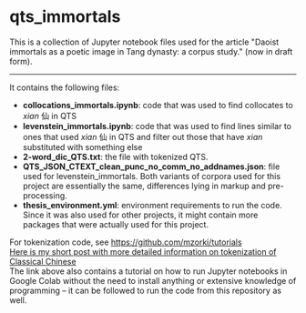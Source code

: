 # qts_immortals

This is a collection of Jupyter notebook files used for the article "Daoist immortals as a poetic image in Tang dynasty: a corpus study." (now in draft form).
___
It contains the following files:

- **collocations_immortals.ipynb**: code that was used to find collocates to _xian_ 仙 in QTS
- **levenstein_immortals.ipynb**: code that was used to find lines similar to ones that used _xian_ 仙 in QTS and filter out those that have _xian_ substituted with something else
- **2-word_dic_QTS.txt**: the file with tokenized QTS. 
- **QTS_JSON_CTEXT_clean_punc_no_comm_no_addnames.json**: file used for levenstein_immortals. Both variants of corpora used for this project are essentially the same, differences lying in markup and pre-processing.
- **thesis_environment.yml**: environment requirements to run the code. Since it was also used for other projects, it might contain more packages that were actually used for this project. 

For tokenization code, see https://github.com/mzorki/tutorials 
<br>
[Here is my short post with more detailed information on tokenization of Classical Chinese](https://digitalorientalist.com/2021/02/16/defining-word-boundaries-for-modern-and-classical-chinese/) <br>
The link above also contains a tutorial on how to run Jupyter notebooks in Google Colab without the need to install anything or extensive knowledge of programming – it can be followed to run the code from this repository as well.
